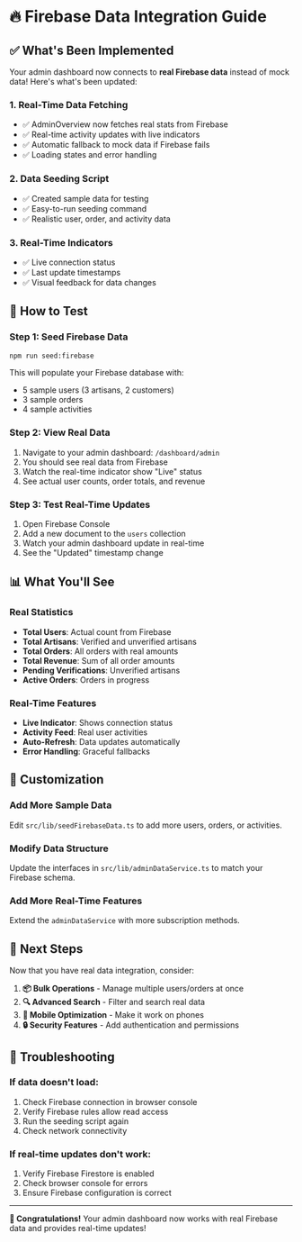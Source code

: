 # 🔥 Firebase Data Integration Guide

## ✅ What's Been Implemented

Your admin dashboard now connects to **real Firebase data** instead of mock data! Here's what's been updated:

### 1. **Real-Time Data Fetching**
- ✅ AdminOverview now fetches real stats from Firebase
- ✅ Real-time activity updates with live indicators
- ✅ Automatic fallback to mock data if Firebase fails
- ✅ Loading states and error handling

### 2. **Data Seeding Script**
- ✅ Created sample data for testing
- ✅ Easy-to-run seeding command
- ✅ Realistic user, order, and activity data

### 3. **Real-Time Indicators**
- ✅ Live connection status
- ✅ Last update timestamps
- ✅ Visual feedback for data changes

## 🚀 How to Test

### Step 1: Seed Firebase Data
```bash
npm run seed:firebase
```

This will populate your Firebase database with:
- 5 sample users (3 artisans, 2 customers)
- 3 sample orders
- 4 sample activities

### Step 2: View Real Data
1. Navigate to your admin dashboard: `/dashboard/admin`
2. You should see real data from Firebase
3. Watch the real-time indicator show "Live" status
4. See actual user counts, order totals, and revenue

### Step 3: Test Real-Time Updates
1. Open Firebase Console
2. Add a new document to the `users` collection
3. Watch your admin dashboard update in real-time
4. See the "Updated" timestamp change

## 📊 What You'll See

### Real Statistics
- **Total Users**: Actual count from Firebase
- **Total Artisans**: Verified and unverified artisans
- **Total Orders**: All orders with real amounts
- **Total Revenue**: Sum of all order amounts
- **Pending Verifications**: Unverified artisans
- **Active Orders**: Orders in progress

### Real-Time Features
- **Live Indicator**: Shows connection status
- **Activity Feed**: Real user activities
- **Auto-Refresh**: Data updates automatically
- **Error Handling**: Graceful fallbacks

## 🔧 Customization

### Add More Sample Data
Edit `src/lib/seedFirebaseData.ts` to add more users, orders, or activities.

### Modify Data Structure
Update the interfaces in `src/lib/adminDataService.ts` to match your Firebase schema.

### Add More Real-Time Features
Extend the `adminDataService` with more subscription methods.

## 🎯 Next Steps

Now that you have real data integration, consider:

1. **📦 Bulk Operations** - Manage multiple users/orders at once
2. **🔍 Advanced Search** - Filter and search real data
3. **📱 Mobile Optimization** - Make it work on phones
4. **🔒 Security Features** - Add authentication and permissions

## 🐛 Troubleshooting

### If data doesn't load:
1. Check Firebase connection in browser console
2. Verify Firebase rules allow read access
3. Run the seeding script again
4. Check network connectivity

### If real-time updates don't work:
1. Verify Firebase Firestore is enabled
2. Check browser console for errors
3. Ensure Firebase configuration is correct

---

**🎉 Congratulations!** Your admin dashboard now works with real Firebase data and provides real-time updates!
